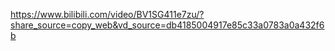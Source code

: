 https://www.bilibili.com/video/BV1SG411e7zu/?share_source=copy_web&vd_source=db4185004917e85c33a0783a0a432f6b
